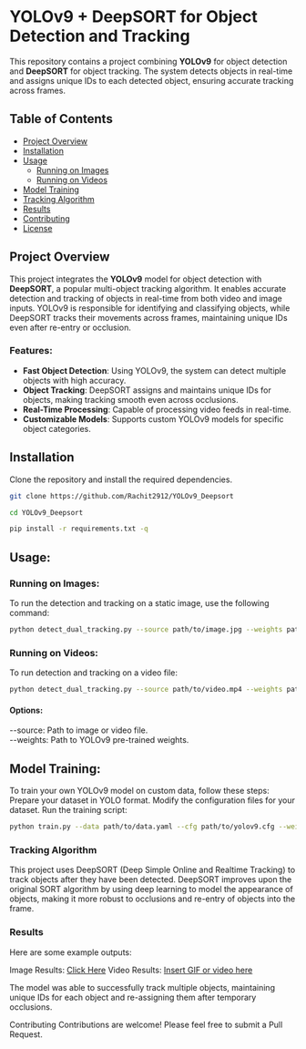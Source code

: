 # YOLOv9 + DeepSORT for Object Detection and Tracking

This repository contains a project combining **YOLOv9** for object detection and **DeepSORT** for object tracking. The system detects objects in real-time and assigns unique IDs to each detected object, ensuring accurate tracking across frames.

## Table of Contents
- [Project Overview](#project-overview)
- [Installation](#installation)
- [Usage](#usage)
  - [Running on Images](#running-on-images)
  - [Running on Videos](#running-on-videos)
- [Model Training](#model-training)
- [Tracking Algorithm](#tracking-algorithm)
- [Results](#results)
- [Contributing](#contributing)
- [License](#license)

## Project Overview
This project integrates the **YOLOv9** model for object detection with **DeepSORT**, a popular multi-object tracking algorithm. It enables accurate detection and tracking of objects in real-time from both video and image inputs. YOLOv9 is responsible for identifying and classifying objects, while DeepSORT tracks their movements across frames, maintaining unique IDs even after re-entry or occlusion.

### Features:

- **Fast Object Detection**: Using YOLOv9, the system can detect multiple objects with high accuracy.
- **Object Tracking**: DeepSORT assigns and maintains unique IDs for objects, making tracking smooth even across occlusions.
- **Real-Time Processing**: Capable of processing video feeds in real-time.
- **Customizable Models**: Supports custom YOLOv9 models for specific object categories.

## Installation
Clone the repository and install the required dependencies.

```bash
git clone https://github.com/Rachit2912/YOLOv9_Deepsort
```

```bash
cd YOLOv9_Deepsort
```

```bash
pip install -r requirements.txt -q
```

## Usage:
### Running on Images:
To run the detection and tracking on a static image, use the following command:

```bash
python detect_dual_tracking.py --source path/to/image.jpg --weights path/to/yolov9-weights.pt --device cpu 
```

### Running on Videos:
To run detection and tracking on a video file:

```bash
python detect_dual_tracking.py --source path/to/video.mp4 --weights path/to/yolov9-weights.pt --device cpu 
```

#### Options:
--source: Path to image or video file. \
--weights: Path to YOLOv9 pre-trained weights.

## Model Training:
To train your own YOLOv9 model on custom data, follow these steps:
Prepare your dataset in YOLO format.
Modify the configuration files for your dataset.
Run the training script:
```bash
python train.py --data path/to/data.yaml --cfg path/to/yolov9.cfg --weights yolov9.pt --device cpu 
```

### Tracking Algorithm
This project uses DeepSORT (Deep Simple Online and Realtime Tracking) to track objects after they have been detected. DeepSORT improves upon the original SORT algorithm by using deep learning to model the appearance of objects, making it more robust to occlusions and re-entry of objects into the frame.

### Results
Here are some example outputs:

Image Results:
[Click Here](https://kajabi-storefronts-production.kajabi-cdn.com/kajabi-storefronts-production/file-uploads/blogs/22606/images/1446e76-f181-6047-4e73-8d8ba3c6a50e_object_detection_1.webp)
Video Results:
[Insert GIF or video here]()

The model was able to successfully track multiple objects, maintaining unique IDs for each object and re-assigning them after temporary occlusions.

Contributing
Contributions are welcome! Please feel free to submit a Pull Request.

